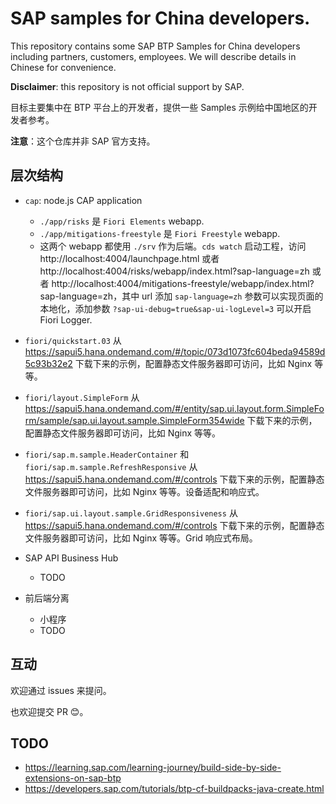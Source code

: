 # SAP samples for China developers.

This repository contains some SAP BTP Samples for China developers including partners, customers, employees. We will describe details in Chinese for convenience.

**Disclaimer**: this repository is not official support by SAP.

目标主要集中在 BTP 平台上的开发者，提供一些 Samples 示例给中国地区的开发者参考。

**注意**：这个仓库并非 SAP 官方支持。

## 层次结构

- `cap`: node.js CAP application

  - `./app/risks` 是 `Fiori Elements` webapp.
  - `./app/mitigations-freestyle` 是 `Fiori Freestyle` webapp.
  - 这两个 webapp 都使用 `./srv` 作为后端。`cds watch` 启动工程，访问 http://localhost:4004/launchpage.html 或者 http://localhost:4004/risks/webapp/index.html?sap-language=zh 或者 http://localhost:4004/mitigations-freestyle/webapp/index.html?sap-language=zh，其中 url 添加 `sap-language=zh` 参数可以实现页面的本地化，添加参数 `?sap-ui-debug=true&sap-ui-logLevel=3` 可以开启 Fiori Logger.

- `fiori/quickstart.03` 从 https://sapui5.hana.ondemand.com/#/topic/073d1073fc604beda94589d5c93b32e2 下载下来的示例，配置静态文件服务器即可访问，比如 Nginx 等等。

- `fiori/layout.SimpleForm` 从 https://sapui5.hana.ondemand.com/#/entity/sap.ui.layout.form.SimpleForm/sample/sap.ui.layout.sample.SimpleForm354wide 下载下来的示例，配置静态文件服务器即可访问，比如 Nginx 等等。

- `fiori/sap.m.sample.HeaderContainer` 和 `fiori/sap.m.sample.RefreshResponsive` 从 https://sapui5.hana.ondemand.com/#/controls 下载下来的示例，配置静态文件服务器即可访问，比如 Nginx 等等。设备适配和响应式。

- `fiori/sap.ui.layout.sample.GridResponsiveness` 从 https://sapui5.hana.ondemand.com/#/controls 下载下来的示例，配置静态文件服务器即可访问，比如 Nginx 等等。Grid 响应式布局。

- SAP API Business Hub
  - TODO
- 前后端分离
  - 小程序
  - TODO

## 互动

欢迎通过 issues 来提问。

也欢迎提交 PR 😊。

## TODO

- https://learning.sap.com/learning-journey/build-side-by-side-extensions-on-sap-btp
- https://developers.sap.com/tutorials/btp-cf-buildpacks-java-create.html
